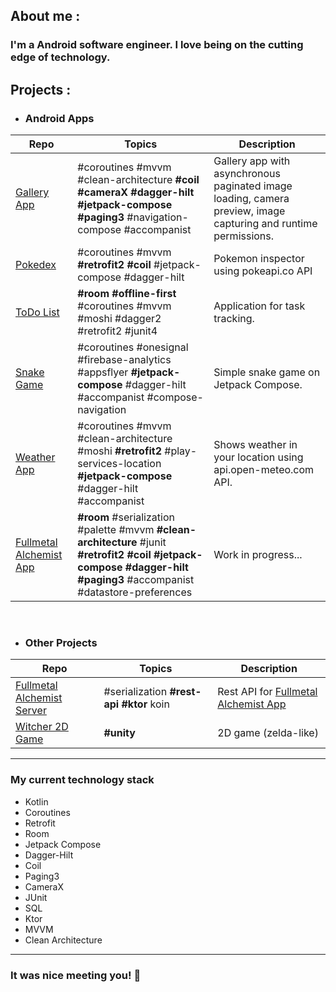 ## About me :

### **I'm a Android software engineer. I love being on the cutting edge of technology.**

## Projects :

   - ### Android Apps

| **Repo**                                                                   |    **Topics**          |                                   **Description**                                                                              |
|----------------------------------------------------------------------------| -----------------------  | -------------------------------------------------------------------------------------------------------------------------------|
| [Gallery App](https://github.com/zahand0/GalleryApp) | #coroutines #mvvm #clean-architecture **#coil** **#cameraX** **#dagger-hilt** **#jetpack-compose** **#paging3** #navigation-compose #accompanist           | Gallery app with asynchronous paginated image loading, camera preview, image capturing and runtime permissions.
| [Pokedex](https://github.com/zahand0/Pokedex)                       |    #coroutines #mvvm **#retrofit2** **#coil** #jetpack-compose #dagger-hilt           | Pokemon inspector using pokeapi.co API
| [ToDo List](https://github.com/zahand0/ToDoList)                       |     **#room** **#offline-first** #coroutines #mvvm #moshi #dagger2 #retrofit2 #junit4           | Application for task tracking.
|   [Snake Game](https://github.com/zahand0/SnakeGame)                        |     #coroutines #onesignal #firebase-analytics #appsflyer **#jetpack-compose** #dagger-hilt #accompanist #compose-navigation           | Simple snake game on Jetpack Compose.
|   [Weather App](https://github.com/zahand0/WeatherApp)              |     #coroutines #mvvm #clean-architecture #moshi **#retrofit2** #play-services-location **#jetpack-compose** #dagger-hilt #accompanist           | Shows weather in your location using api.open-meteo.com API.    
|   [Fullmetal Alchemist App](https://github.com/zahand0/FullmetalAlchemistApp)                        |     **#room** #serialization #palette #mvvm **#clean-architecture** #junit **#retrofit2** **#coil** **#jetpack-compose** **#dagger-hilt** **#paging3** #accompanist #datastore-preferences           | Work in progress...
<br/>

- ### Other Projects

|       **Repo**                                                                                        |    **Topics**   |                                   **Description**                                                                              |
| ------------------------------------------------------------------------------------------------------- | ------------------| -------------------------------------------------------------------------------------------------------------------------------|
|   [Fullmetal Alchemist Server](https://github.com/zahand0/FullmetalAlchemistServer)            |    #serialization **#rest-api** **#ktor** koin         | Rest API for [Fullmetal Alchemist App](https://github.com/zahand0/FullmetalAlchemistApp)                         |
|   [Witcher 2D Game](https://github.com/zahand0/Witcher2DGame)                                     |    **#unity**         | 2D game (zelda-like)

______

### My current technology stack

- Kotlin
- Coroutines
- Retrofit
- Room
- Jetpack Compose
- Dagger-Hilt
- Coil
- Paging3
- CameraX
- JUnit
- SQL
- Ktor
- MVVM
- Clean Architecture
---

### It was nice meeting you! :wave:

